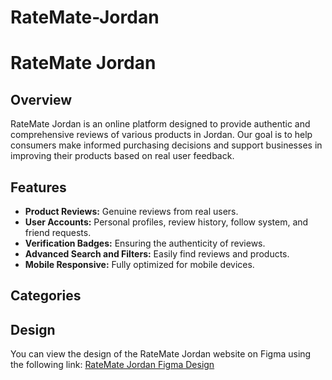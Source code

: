 # RateMate-Jordan

# RateMate Jordan

## Overview

RateMate Jordan is an online platform designed to provide authentic and comprehensive reviews of various products in Jordan. Our goal is to help consumers make informed purchasing decisions and support businesses in improving their products based on real user feedback.

## Features

- **Product Reviews:** Genuine reviews from real users.
- **User Accounts:** Personal profiles, review history, follow system, and friend requests.
- **Verification Badges:** Ensuring the authenticity of reviews.
- **Advanced Search and Filters:** Easily find reviews and products.
- **Mobile Responsive:** Fully optimized for mobile devices.

## Categories

## Design

You can view the design of the RateMate Jordan website on Figma using the following link:
[RateMate Jordan Figma Design](https://www.figma.com/design/680l6n89SW1sEozWJHmdw9/RateMate?node-id=0-1&t=H8ETJLkc4dFjtgh4-1)
